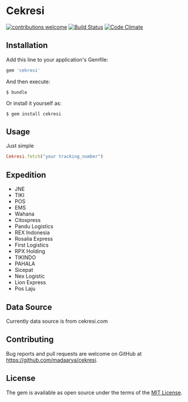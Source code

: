 # Cekresi
[![contributions welcome](https://img.shields.io/badge/contributions-welcome-brightgreen.svg?style=flat)](https://github.com/ipanardian/cekresi-cli/issues)
[![Build Status](https://travis-ci.org/madaarya/cekresi.svg?branch=master)](https://travis-ci.org/madaarya/cekresi)
[![Code Climate](https://codeclimate.com/github/madaarya/cekresi/badges/gpa.svg)](https://codeclimate.com/github/madaarya/cekresi)

## Installation

Add this line to your application's Gemfile:

```ruby
gem 'cekresi'
```

And then execute:

    $ bundle

Or install it yourself as:

    $ gem install cekresi

## Usage

Just simple
```ruby
Cekresi.fetch("your tracking_number")
```

## Expedition
* JNE
* TIKI
* POS
* EMS
* Wahana
* Citoxpress
* Pandu Logistics
* REX Indonesia
* Rosalia Express
* First Logistics
* RPX Holding
* TIKINDO
* PAHALA
* Sicepat
* Nex Logistic
* Lion Express
* Pos Laju

## Data Source
Currently data source is from cekresi.com

## Contributing

Bug reports and pull requests are welcome on GitHub at https://github.com/madaarya/cekresi.


## License

The gem is available as open source under the terms of the [MIT License](http://opensource.org/licenses/MIT).

